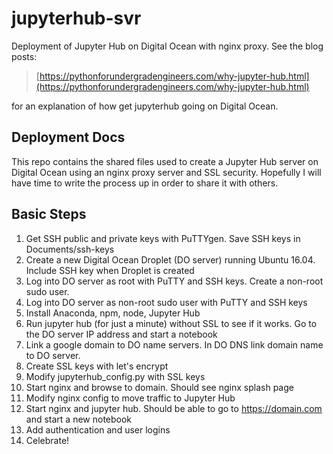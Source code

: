 # jupyterhub-svr

Deployment of Jupyter Hub on Digital Ocean with nginx proxy. See the blog posts:

> [https://pythonforundergradengineers.com/why-jupyter-hub.html](https://pythonforundergradengineers.com/why-jupyter-hub.html)

for an explanation of how get jupyterhub going on Digital Ocean.

## Deployment Docs

This repo contains the shared files used to create a Jupyter Hub server on Digital Ocean using an nginx proxy server and SSL security. Hopefully I will have time to write the process up in order to share it with others.

## Basic Steps

1. Get SSH public and private keys with PuTTYgen. Save SSH keys in Documents/ssh-keys
2. Create a new Digital Ocean Droplet (DO server) running Ubuntu 16.04. Include SSH key when Droplet is created
3. Log into DO server as root with PuTTY and SSH keys. Create a non-root sudo user.
4. Log into DO server as non-root sudo user with PuTTY and SSH keys
5. Install Anaconda, npm, node, Jupyter Hub
6. Run jupyter hub (for just a minute) without SSL to see if it works. Go to the DO server IP address and start a notebook
7. Link a google domain to DO name servers. In DO DNS link domain name to DO server.
8. Create SSL keys with let's encrypt
9. Modify jupyterhub_config.py with SSL keys
10. Start nginx and browse to domain. Should see nginx splash page
11. Modify nginx config to move traffic to Jupyter Hub
12. Start nginx and jupyter hub. Should be able to go to https://domain.com and start a new notebook
13. Add authentication and user logins
14. Celebrate!
